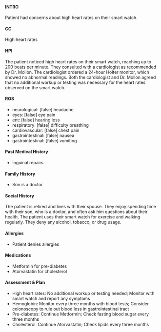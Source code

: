 #### INTRO 
Patient had concerns about high heart rates on their smart watch. 

#### CC 
High heart rates 

#### HPI 
The patient noticed high heart rates on their smart watch, reaching up to 200 beats per minute. They consulted with a cardiologist as recommended by Dr. Mollon. The cardiologist ordered a 24-hour Holter monitor, which showed no abnormal readings. Both the cardiologist and Dr. Mollon agreed that no additional workup or testing was necessary for the heart rates observed on the smart watch.

#### ROS 
- neurological: [false] headache 
- eyes: [false] eye pain 
- ent: [false] hearing loss 
- respiratory: [false] difficulty breathing 
- cardiovascular: [false] chest pain 
- gastrointestinal: [false] nausea 
- gastrointestinal: [false] vomiting 

#### Past Medical History 
- Inguinal repairs

#### Family History 
- Son is a doctor

#### Social History 
The patient is retired and lives with their spouse. They enjoy spending time with their son, who is a doctor, and often ask him questions about their health. The patient uses their smart watch for exercise and walking regularly. They deny any alcohol, tobacco, or drug usage.

#### Allergies 
- Patient denies allergies

#### Medications 
- Metformin for pre-diabetes
- Atorvastatin for cholesterol

#### Assessment & Plan 
- High heart rates: No additional workup or testing needed; Monitor with smart watch and report any symptoms
- Hemoglobin: Monitor every three months with blood tests; Consider colonoscopy to rule out blood loss in gastrointestinal tract
- Pre-diabetes: Continue Metformin; Check fasting blood sugar every three months
- Cholesterol: Continue Atorvastatin; Check lipids every three months

